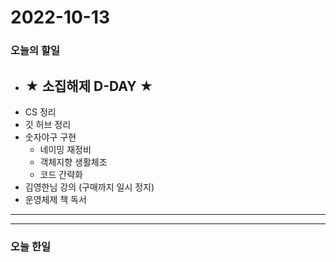 2022-10-13
==========

### 오늘의 할일
* ## ★ 소집해제 D-DAY ★
* CS 정리
* 깃 허브 정리
* 숫자야구 구현
    * 네이밍 재정비
    * 객체지향 생활체조
    * 코드 간략화
* 김영한님 강의 (구매까지 일시 정지)
* 운영체제 책 독서

<hr/>
<hr/>

### 오늘 한일